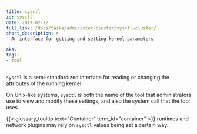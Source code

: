 ```yaml
---
title: sysctl
id: sysctl
date: 2019-02-12
full_link: /docs/tasks/administer-cluster/sysctl-cluster/
short_description: >
  An interface for getting and setting kernel parameters

aka:
tags:
- tool
---
```

 `sysctl` is a semi-standardized interface for reading or changing the
 attributes of the running kernel.

<!--more-->

On Unix-like systems, `sysctl` is both the name of the tool that administrators
use to view and modify these settings, and also the system call that the tool
uses.

{{< glossary_tooltip text="Container" term_id="container" >}} runtimes and
network plugins may rely on `sysctl` values being set a certain way.
